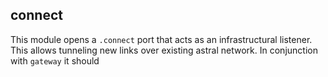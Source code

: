 ## connect

This module opens a `.connect` port that acts as an infrastructural listener. This allows tunneling new links over
existing astral network. In conjunction with `gateway` it should 